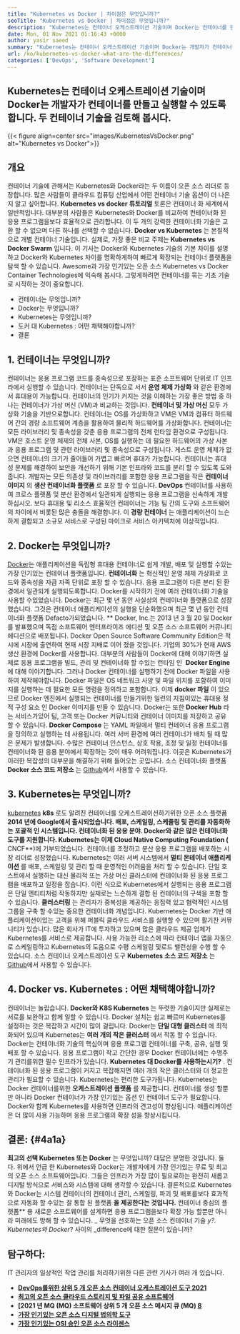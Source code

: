 ```yaml
---
title: "Kubernetes vs Docker | 차이점은 무엇입니까?" 
seoTitle: "Kubernetes vs Docker | 차이점은 무엇입니까?" 
description: "Kubernetes는 컨테이너 오케스트레이션 기술이며 Docker는 컨테이너를 만들고 실행하는 기술입니다. Kubernetes vs Docker를 검토합시다." 
date: Mon, 01 Nov 2021 01:16:43 +0000
author: yasir saeed
summary: "Kubernetes는 컨테이너 오케스트레이션 기술이며 Docker는 개발자가 컨테이너를 만들고 실행할 수 있도록합니다. 두 컨테이너 기술을 검토해 봅시다." 
url: /ko/kubernetes-vs-docker-what-are-the-differences/
categories: ['DevOps', 'Software Development']
---
```


## Kubernetes는 컨테이너 오케스트레이션 기술이며 Docker는 개발자가 컨테이너를 만들고 실행할 수 있도록합니다. 두 컨테이너 기술을 검토해 봅시다.

{{< figure align=center src="images/KubernetesVsDocker.png" alt="Kubernetes vs Docker">}}


##  **개요**  
컨테이너 기술에 관해서는 Kubernetes와 Docker라는 두 이름이 오픈 소스 리더로 등장합니다. 많은 사람들이 클라우드 컴퓨팅 산업에서 어떤 컨테이너 기술 옵션이 더 나은지 알고 싶어합니다.  **Kubernetes vs docker**  **튜토리얼** 토론은 컨테이너 화 세계에서 일반적입니다. 대부분의 사람들은 Kubernetes와 Docker를 비교하여 컨테이너화 된 응용 프로그램을보다 효율적으로 관리합니다. 이 두 개의 강력한 컨테이너화 기술은 교환 할 수 없으며 다른 하나를 선택할 수 없습니다. **Docker vs Kubernetes** 는 본질적으로 개별 컨테이너 기술입니다. 실제로, 가장 좋은 비교 주제는 **Kubernetes vs Docker Swarm** 입니다.
이 기사는 Docker와 Kubernetes 기술의 기본 차이를 설명하고 Docker와 Kubernetes 차이를 명확하게하여 빠르게 확장되는 컨테이너 플랫폼을 탐색 할 수 있습니다. Awesome과 가장 인기있는 오픈 소스 Kubernetes vs Docker Container Technologies에 익숙해 봅시다. 그렇게하려면 컨테이너를 묶는 기초 기술로 시작하는 것이 중요합니다.
  * 컨테이너는 무엇입니까?
  * Docker는 무엇입니까?
  * Kubernetes는 무엇입니까?
  * 도커 대 Kubernetes : 어떤 채택해야합니까?
  * 결론

## 1.  **컨테이너는 무엇입니까?**  
컨테이너는 응용 프로그램 코드를 종속성으로 포장하는 표준 소프트웨어 단위로 IT 인프라에서 실행할 수 있습니다. 컨테이너는 단독으로 서서  **운영 체제 가상화** 와 같은 환경에서 휴대용이 가능합니다. 컨테이너의 인기가 커지는 것을 이해하는 가장 좋은 방법 중 하나는 컨테이너가 가상 머신 (VM)과 비교하는 것입니다. **컨테이너 및 가상 머신**  모두 가상화 기술을 기반으로합니다. 컨테이너는 OS를 가상화하고 VM은 VM과 컴퓨터 하드웨어 간의 경량 소프트웨어 계층을 활용하여 물리적 하드웨어를 가상화합니다.
컨테이너는 모든 라이브러리 및 종속성을 갖춘 응용 프로그램의 전체 런타임 환경으로 구성됩니다. VM은 호스트 운영 체제의 전체 사본, OS를 실행하는 데 필요한 하드웨어의 가상 사본과 응용 프로그램 및 관련 라이브러리 및 종속성으로 구성됩니다. 게스트 운영 체제가 없으면 컨테이너의 크기가 줄어들어 가볍고 빠르며 휴대가 가능합니다. 컨테이너는 휴대 성 문제를 해결하여 보안을 개선하기 위해 기본 인프라와 코드를 분리 할 수 ​​있도록 도와줍니다. 개발자는 모든 의존성 및 라이브러리를 포함한 응용 프로그램을 작은  **컨테이너 이미지** 의 **생산 컨테이너화 플랫폼**  로 포장 할 수 있습니다.
 **DevOps** 컨테이너를 사용하여 크로스 플랫폼 및 분산 환경에서 일관되게 실행되는 응용 프로그램을 신속하게 개발하십시오. 보다 휴대용 및 리소스 효율적인 컨테이너는 기능 팀 간의 도구와 소프트웨어의 차이에서 비롯된 많은 충돌을 해결합니다. 이 **경량 컨테이너** 는 애플리케이션이 느슨하게 결합되고 소규모 서비스로 구성된 마이크로 서비스 아키텍처에 이상적입니다.

## 2.  **Docker는 무엇입니까?**  
[Docker][1]는 애플리케이션을 독립형 휴대용 컨테이너로 쉽게 개발, 배포 및 실행할 수있는 가장 인기있는 컨테이너 플랫폼입니다.  **컨테이너화**  는 혁신적인 운영 체제 가상화로 코드와 종속성을 자급 자족 단위로 포장 할 수 있습니다. 응용 프로그램이 다른 분리 된 환경에서 일관되게 실행되도록합니다. Docker를 시작하기 전에 여러 컨테이너화 기술을 사용할 수있었습니다. Docker는 최근 몇 년 동안 사실상의 컨테이너화 플랫폼으로 성장했습니다. 그것은 컨테이너 애플리케이션의 실행을 단순화했으며 최근 몇 년 동안 컨테이너화 플랫폼 Defacto가되었습니다.
** Docker, Inc.는 2013 년 3 월 20 일 Docker를 발표했으며 독점 ​​소프트웨어 엔터프라이즈 에디션 및 오픈 소스 소프트웨어 커뮤니티 에디션으로 배포됩니다. Docker Open Source Software Community Edition은 적시에 시장에 출연하여 현재 시장 지배로 이어 졌을 것입니다. 기업의 30%가 현재 AWS 생산 환경에 Docker를 사용합니다.
대부분의 사람들이 Docker에 대해 이야기하면 실제로 응용 프로그램을 빌드, 관리 및 컨테이너화 할 수있는 런타임 인 ​​  **Docker Engine** 에 대해 이야기합니다. 그러나 Docker 컨테이너를 실행하기 전에 Docker 파일을 사용하여 제작해야합니다. Docker 파일은 OS 네트워크 사양 및 파일 위치를 포함하여 이미지를 실행하는 데 필요한 모든 명령을 정의하고 포함합니다. 이제  **docker 파일**  이 있으므로 Docker 엔진에서 실행되는 컨테이너를 만들기위한 일련의 지침이있는 휴대용 정적 구성 요소 인 Docker 이미지를 만들 수 있습니다. Docker는 또한  **Docker Hub**  라는 서비스가있어 팀, 고객 또는 Docker 커뮤니티와 컨테이너 이미지를 저장하고 공유 할 수 있습니다. **Docker Compose**  는 YAML 파일에서 멀티 컨테이너 응용 프로그램을 정의하고 실행하는 데 사용됩니다.
여러 서버 환경에 여러 컨테이너가 배치 될 때 많은 문제가 발생합니다. 수많은 컨테이너 인스턴스, 상호 작용, 조정 및 일정 컨테이너를 컨테이너화 된 응용 분야에서 확장하는 것이 매우 어려워집니다. 이곳은 Kubernetes가 이러한 복잡성의 대부분을 해결하기 위해 들어오는 곳입니다. 소스 컨테이너화 플랫폼  **Docker 소스 코드 저장소**  는 [Github][2]에서 사용할 수 있습니다.

## 3.  **Kubernetes는 무엇입니까?**  
[kubernetes][3]  **k8s** 로도 알려진 컨테이너를 오케스트레이션하기위한 오픈 소스 플랫폼 **2014 년에 Google에서 출시되었습니다. 배포, 스케일링, 스케줄링 및 관리를 자동화하는 포괄적 인 시스템입니다. 컨테이너화 된 응용 분야. Docker와 같은 많은 컨테이너화 도구를 지원합니다. Kubernetes는 이제 Cloud Native Computing Foundation (**  CNCF**)에 기부되었습니다. 컨테이너를 조정하고 분산 응용 프로그램을 배포하는 시장 리더로 성장했습니다.
Kubernetes는 여러 서버 시스템에서  **멀티 몬테이너 애플리케이션** 를 배포, 스케일링 및 관리 할 때 운영적인 어려움을 처리 할 수 ​​있습니다. 단일 호스트에서 실행하는 대신 물리적 또는 가상 머신 클러스터에 컨테이너화 된 응용 프로그램을 배포하고 일정을 잡습니다. 이런 식으로 Kubernetes에서 실행되는 응용 프로그램은 단일 엔티티처럼 작동하지만 실제로는 느슨하게 결합 된 컨테이너의 구색을 포함 할 수 있습니다. **클러스터링**  는 관리자가 중복성을 제공하는 응집력 있고 협력적인 시스템 그룹을 구축 할 수있는 중요한 컨테이너화 개념입니다.
Kubernetes는 Docker 기반 애플리케이션이있는 고객을 위해 퍼블릭 클라우드 서비스를 실행할 수 있으며 활기찬 커뮤니티가 있습니다. 많은 회사가 IT에 투자하고 있으며 많은 클라우드 제공 업체가 Kubernetes를 서비스로 제공합니다. 사용 가능한 리소스에 따라 컨테이너 앱을 자동으로 스케일링하고 Kubernetes의 도움으로 수평 스케일링 및로드 밸런싱을 수행 할 수 있습니다. 소스 컨테이너 오케스트레이션 도구  **Kubernetes 소스 코드 저장소**  는 [Github][4]에서 사용할 수 있습니다.

## 4. Docker vs. Kubernetes : 어떤 채택해야합니까?
컨테이너는 놀랍습니다.  **Docker와 K8S Kubernetes** 는 뚜렷한 기술이지만 실제로는 서로를 보완하고 함께 일할 수 있습니다. Docker 설치는 쉽고 빠르며 Kubernetes를 설정하는 것은 복잡하고 시간이 많이 걸립니다. Docker는  **단일 대형 클러스터**  에 최적화되어 있으며 Kubernetes는 **여러 개의 작은 클러스터**  에서 작동 할 수 있습니다. Docker는 컨테이너화 기술의 핵심이며 응용 프로그램 컨테이너를 구축, 공유, 실행 및 배포 할 수 있습니다. 응용 프로그램이 작고 간단한 경우 Docker 컨테이너에는 수명주기 관리를위한 필수 인프라가 있습니다.
 **Kubernetes 대 Docker를 사용하는시기?** . 컨테이너화 된 응용 프로그램이 커지고 복잡해지면 여러 개의 작은 클러스터와 더 정교한 관리가 필요할 수 있습니다. Kubernetes는 편리한 도구가됩니다. Kubernetes는 Docker 컨테이너를위한 **오케스트레이션 플랫폼** 를 제공합니다. 컨테이너를 생성 할뿐만 아니라 Docker 컨테이너가 가장 인기있는 옵션 인 컨테이너 도구가 필요합니다. Docker와 함께 Kubernetes를 사용하면 인프라의 견고성이 향상됩니다. 애플리케이션은 더 많이 사용 가능하며 응용 프로그램의 확장 성을 향상시킵니다.

##  **결론:**   {#4a1a}

 **최고의 선택 Kubernetes 또는 Docker** 는 무엇입니까? 대답은 분명한 것입니다. 둘 다. 위에서 언급 한 Kubernetes와 Docker는 개발자에게 가장 인기있는 무료 및 최고의 오픈 소스 소프트웨어입니다. 그들은 인프라가 가장 많이 필요로하는 완전히 새롭고 디지털 방식으로 서비스와 시스템에 대해 생각할 수 있습니다. 결론적으로 Kubernetes와 Docker는 시스템 컨테이너의 컨테이너 관리, 스케일링, 파괴 및 배포를보다 효과적으로 자동화 할 수있는 잘 통합 된 플랫폼 **을 제공한다는 것입니다.** 컨테이너 중심의 플랫폼** 용 새로운 소프트웨어를 설계하면 응용 프로그램을보다 확장 가능 할뿐만 아니라 미래에도 방해 할 수 있습니다.
_ 무엇을 선호하는 오픈 소스 컨테이너 기술 _y?. Kubernetes와 Docker_? 사이의 _difference에 대한 질문이 있습니까?

## 탐구하다:
IT 관리자의 일상적인 작업 관리를 처리하기위한 다른 관련 기사가 여러 개 있습니다.
*  **[DevOps를위한 상위 5 개 오픈 소스 컨테이너 오케스트레이션 도구 2021][6]**  
*  **[최고의 오픈 소스 클라우드 스토리지 및 파일 공유 소프트웨어][7]**  
*  **[2021 년 MQ (MQ) 소프트웨어 상위 5 개 오픈 소스 메시지 큐 (MQ) [8]**  
*  **[가장 인기있는 오픈 소스 디지털 법의학 도구][9]**  
*  **[가장 인기있는 OSI 승인 오픈 소스 라이센스][10]**  



 [1]: https://www.docker.com/
 [2]: https://github.com/docker
 [3]: https://kubernetes.io/
 [4]: https://github.com/kubernetes/kubernetes
 [5]: mailto:yasir.saeed@aspose.com
 [6]: https://blog.containerize.com/devops/top-5-open-source-container-orchestration-tools-for-devops-in-2021/
 [7]: https://products.containerize.com/backup-and-sync/
 [8]: https://blog.containerize.com/message-queue-software/top-5-open-source-message-queue-software-in-2021/
 [9]: https://blog.containerize.com/digital-forensic-tools/top-5-open-source-digital-forensic-tools-in-2021/
 [10]: https://blog.containerize.com/licenses-standards/top-5-most-popular-osi-approved-open-source-licenses-of-2021/
